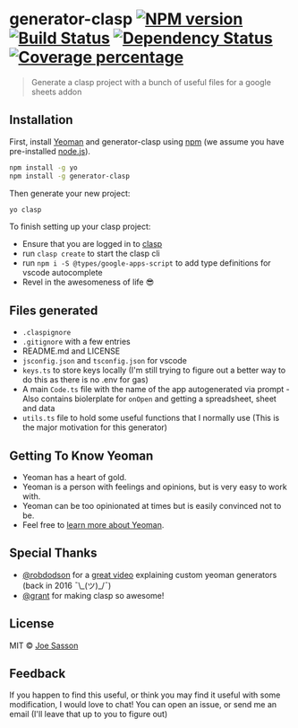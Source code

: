 # generator-clasp [![NPM version][npm-image]][npm-url] [![Build Status][travis-image]][travis-url] [![Dependency Status][daviddm-image]][daviddm-url] [![Coverage percentage][coveralls-image]][coveralls-url]
> Generate a clasp project with a bunch of useful files for a google sheets addon

## Installation

First, install [Yeoman](http://yeoman.io) and generator-clasp using [npm](https://www.npmjs.com/) (we assume you have pre-installed [node.js](https://nodejs.org/)).

```bash
npm install -g yo
npm install -g generator-clasp
```

Then generate your new project:

```bash
yo clasp
```

To finish setting up your clasp project:

- Ensure that you are logged in to [clasp](https://github.com/google/clasp) 
- run `clasp create` to start the clasp cli
- run `npm i -S @types/google-apps-script` to add type definitions for vscode autocomplete
- Revel in the awesomeness of life :sunglasses:

## Files generated

- `.claspignore`
- `.gitignore` with a few entries
- README.md and LICENSE
- `jsconfig.json` and `tsconfig.json` for vscode
- `keys.ts` to store keys locally (I'm still trying to figure out a better way to do this as there is no .env for gas)
- A main `Code.ts` file with the name of the app autogenerated via prompt - Also contains biolerplate for `onOpen` and getting a spreadsheet, sheet and data
- `utils.ts` file to hold some useful functions that I normally use (This is the major motivation for this generator)


## Getting To Know Yeoman

 * Yeoman has a heart of gold.
 * Yeoman is a person with feelings and opinions, but is very easy to work with.
 * Yeoman can be too opinionated at times but is easily convinced not to be.
 * Feel free to [learn more about Yeoman](http://yeoman.io/).

## Special Thanks

- [@robdodson](https://github.com/robdodson) for a [great video](https://www.youtube.com/watch?v=A_OEdyhgnKc) explaining custom yeoman generators (back in 2016 ¯\\\_(ツ)_/¯)
- [@grant](https://github.com/grant) for making clasp so awesome!

## License

MIT © [Joe Sasson](joesasson.github.io)

## Feedback

If you happen to find this useful, or think you may find it useful with some modification, I would love to chat!
You can open an issue, or send me an email (I'll leave that up to you to figure out)


[npm-image]: https://badge.fury.io/js/generator-clasp.svg
[npm-url]: https://npmjs.org/package/generator-clasp
[travis-image]: https://travis-ci.org/joesasson/generator-clasp.svg?branch=master
[travis-url]: https://travis-ci.org/joesasson/generator-clasp
[daviddm-image]: https://david-dm.org/joesasson/generator-clasp.svg?theme=shields.io
[daviddm-url]: https://david-dm.org/joesasson/generator-clasp
[coveralls-image]: https://coveralls.io/repos/joesasson/generator-clasp/badge.svg
[coveralls-url]: https://coveralls.io/r/joesasson/generator-clasp
